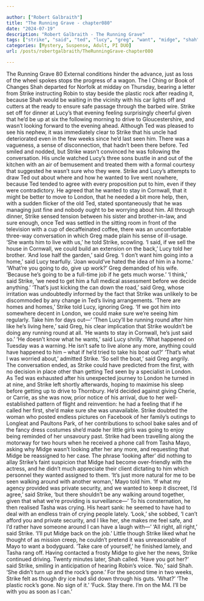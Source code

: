```yaml
---

author: ["Robert Galbraith"]
title: "The Running Grave - chapter080"
date: "2024-07-19"
description: "Robert Galbraith - The Running Grave"
tags: ["strike", "said", "ted", "lucy", "greg", "want", "midge", "shah", "stay", "sure", "wanted", "london", "told", "could", "going", "running", "rock", "safe", "looking", "seen", "conversation", "live", "cornwall", "home", "make"]
categories: [Mystery, Suspense, Adult, PI DUO]
url: /posts/robertgalbraith/TheRunningGrave-chapter080

---
```



The Running Grave
80
External conditions hinder the advance, just as loss of the wheel spokes stops the progress of a wagon.
The I Ching or Book of Changes
Shah departed for Norfolk at midday on Thursday, bearing a letter from Strike instructing Robin to stay beside the plastic rock after reading it, because Shah would be waiting in the vicinity with his car lights off and cutters at the ready to ensure safe passage through the barbed wire. Strike set off for dinner at Lucy’s that evening feeling surprisingly cheerful given that he’d be up at six the following morning to drive to Gloucestershire, and wasn’t looking forward to the evening ahead.
Although Ted was pleased to see his nephew, it was immediately clear to Strike that his uncle had deteriorated even in the few weeks since he’d last seen him. There was a vagueness, a sense of disconnection, that hadn’t been there before. Ted smiled and nodded, but Strike wasn’t convinced he was following the conversation. His uncle watched Lucy’s three sons bustle in and out of the kitchen with an air of bemusement and treated them with a formal courtesy that suggested he wasn’t sure who they were.
Strike and Lucy’s attempts to draw Ted out about where and how he wanted to live went nowhere, because Ted tended to agree with every proposition put to him, even if they were contradictory. He agreed that he wanted to stay in Cornwall, that it might be better to move to London, that he needed a bit more help, then, with a sudden flicker of the old Ted, stated spontaneously that he was managing just fine and nobody ought to be worrying about him. All through dinner, Strike sensed tension between his sister and brother-in-law, and sure enough, once Ted was settled in the sitting room in front of the television with a cup of decaffeinated coffee, there was an uncomfortable three-way conversation in which Greg made plain his sense of ill-usage.
‘She wants him to live with us,’ he told Strike, scowling.
‘I said, if we sell the house in Cornwall, we could build an extension on the back,’ Lucy told her brother.
‘And lose half the garden,’ said Greg.
‘I don’t want him going into a home,’ said Lucy tearfully. ‘Joan would’ve hated the idea of him in a home.’
‘What’re you going to do, give up work?’ Greg demanded of his wife. ‘Because he’s going to be a full-time job if he gets much worse.’
‘I think,’ said Strike, ‘we need to get him a full medical assessment before we decide anything.’
‘That’s just kicking the can down the road,’ said Greg, whose irritation was undoubtedly informed by the fact that Strike was unlikely to be discommoded by any change in Ted’s living arrangements.
‘There are homes and homes,’ Strike told Lucy, ignoring Greg. ‘If we got him into somewhere decent in London, we could make sure we’re seeing him regularly. Take him for days out—’
‘Then Lucy’ll be running round after him like he’s living here,’ said Greg, his clear implication that Strike wouldn’t be doing any running round at all. ‘He wants to stay in Cornwall, he’s just said so.’
‘He doesn’t know what he wants,’ said Lucy shrilly. ‘What happened on Tuesday was a warning. He isn’t safe to live alone any more, anything could have happened to him – what if he’d tried to take his boat out?’
‘That’s what I was worried about,’ admitted Strike.
‘So sell the boat,’ said Greg angrily.
The conversation ended, as Strike could have predicted from the first, with no decision in place other than getting Ted seen by a specialist in London. As Ted was exhausted after his unexpected journey to London he turned in at nine, and Strike left shortly afterwards, hoping to maximise his sleep before getting up to drive to Thornbury.
He’d decided against giving Cherie, or Carrie, as she was now, prior notice of his arrival, due to her well-established pattern of flight and reinvention: he had a feeling that if he called her first, she’d make sure she was unavailable. Strike doubted the woman who posted endless pictures on Facebook of her family’s outings to Longleat and Paultons Park, of her contributions to school bake sales and of the fancy dress costumes she’d made her little girls was going to enjoy being reminded of her unsavoury past.
Strike had been travelling along the motorway for two hours when he received a phone call from Tasha Mayo, asking why Midge wasn’t looking after her any more, and requesting that Midge be reassigned to her case. The phrase ‘looking after’ did nothing to allay Strike’s faint suspicion that Midge had become over-friendly with the actress, and he didn’t much appreciate their client dictating to him which personnel they wanted assigned to them.
‘It’s just more natural for me to be seen walking around with another woman,’ Mayo told him.
‘If what my agency provided was private security, and we wanted to keep it discreet, I’d agree,’ said Strike, ‘but there shouldn’t be any walking around together, given that what we’re providing is surveillance—’
To his consternation, he then realised Tasha was crying. His heart sank: he seemed to have had to deal with an endless train of crying people lately.
‘Look,’ she sobbed, ‘I can’t afford you and private security, and I like her, she makes me feel safe, and I’d rather have someone around I can have a laugh with—’
‘All right, all right,’ said Strike. ‘I’ll put Midge back on the job.’
Little though Strike liked what he thought of as mission creep, he couldn’t pretend it was unreasonable of Mayo to want a bodyguard.
‘Take care of yourself,’ he finished lamely, and Tasha rang off.
Having contacted a frosty Midge to give her the news, Strike continued driving.
Twenty minutes later, Shah called.
‘Have you got her?’ said Strike, smiling in anticipation of hearing Robin’s voice.
‘No,’ said Shah. ‘She didn’t turn up and the rock’s gone.’
For the second time in two weeks, Strike felt as though dry ice had slid down through his guts.
‘What?’
‘The plastic rock’s gone. No sign of it.’
‘Fuck. Stay there. I’m on the M4. I’ll be with you as soon as I can.’
